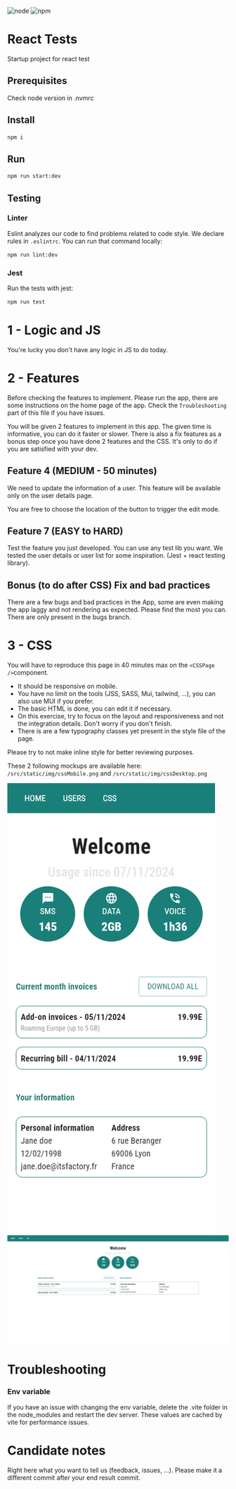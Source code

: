 ![node](https://img.shields.io/badge/node-%3D16.3.2-green)
![npm](https://img.shields.io/badge/npm-%3D6.13.4-yellowgreen)

# React Tests

Startup project for react test

## Prerequisites

Check node version in .nvmrc

## Install

```bash
npm i
```

## Run

```bash
npm run start:dev
```

## Testing

### Linter

Eslint analyzes our code to find problems related to code style. We declare rules in `.eslintrc`.
You can run that command locally:

```bash
npm run lint:dev
```

### Jest
Run the tests with jest:

```bash
npm run test
```
# 1 - Logic and JS

You're lucky you don't have any logic in JS to do today.

# 2 - Features

Before checking the features to implement. Please run the app, there are some instructions on the home page of the app.
Check the `Troubleshooting` part of this file if you have issues.

You will be given 2 features to implement in this app.
The given time is informative, you can do it faster or slower.
There is also a fix features as a bonus step once you have done 2 features and the CSS. It's only to do if you are satisfied with your dev.

## Feature 4 (MEDIUM - 50 minutes)

We need to update the information of a user.
This feature will be available only on the user details page.

You are free to choose the location of the button to trigger the edit mode.

## Feature 7 (EASY to HARD)
Test the feature you just developed.
You can use any test lib you want.
We tested the user details or user list for some inspiration. (Jest + react testing library).

## Bonus (to do after CSS) Fix and bad practices
There are a few bugs and bad practices in the App, some are even making the app laggy and not rendering as expected.
Please find the most you can.
There are only present in the bugs branch.

# 3 - CSS

You will have to reproduce this page in 40 minutes max on the `<CSSPage />`component. 


- It should be responsive on mobile.
- You have no limit on the tools (JSS, SASS, Mui, tailwind, ...), you can also use MUI if you prefer.
- The basic HTML is done, you can edit it if necessary.
- On this exercise, try to focus on the layout and responsiveness and not the integration details. Don't worry if you don't finish.
- There is are a few typography classes yet present in the style file of the page.

Please try to not make inline style for better reviewing purposes.

These 2 following mockups are available here: `/src/static/img/cssMobile.png` and `/src/static/img/cssDesktop.png`

![Result](/src/static/img/cssMobile.png "CSS Mobile")
![Result](/src/static/img/cssDesktop.png "CSS desktop")

# Troubleshooting

### Env variable
If you have an issue with changing the env variable, delete the .vite folder in the node_modules and restart the dev server.
These values are cached by vite for performance issues.

# Candidate notes

Right here what you want to tell us (feedback, issues, ...). Please make it a different commit after your end result commit.

